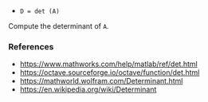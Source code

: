 * `D = det (A)`

Compute the determinant of `A`.

### References

* https://www.mathworks.com/help/matlab/ref/det.html
* https://octave.sourceforge.io/octave/function/det.html
* https://mathworld.wolfram.com/Determinant.html
* https://en.wikipedia.org/wiki/Determinant
